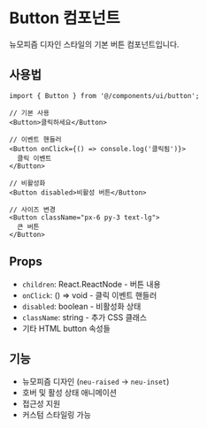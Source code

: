 # Button 컴포넌트

뉴모피즘 디자인 스타일의 기본 버튼 컴포넌트입니다.

## 사용법

```tsx
import { Button } from '@/components/ui/button';

// 기본 사용
<Button>클릭하세요</Button>

// 이벤트 핸들러
<Button onClick={() => console.log('클릭됨')}>
  클릭 이벤트
</Button>

// 비활성화
<Button disabled>비활성 버튼</Button>

// 사이즈 변경
<Button className="px-6 py-3 text-lg">
  큰 버튼
</Button>
```

## Props

- `children`: React.ReactNode - 버튼 내용
- `onClick`: () => void - 클릭 이벤트 핸들러
- `disabled`: boolean - 비활성화 상태
- `className`: string - 추가 CSS 클래스
- 기타 HTML button 속성들

## 기능

- 뉴모피즘 디자인 (`neu-raised` → `neu-inset`)
- 호버 및 활성 상태 애니메이션
- 접근성 지원
- 커스텀 스타일링 가능
